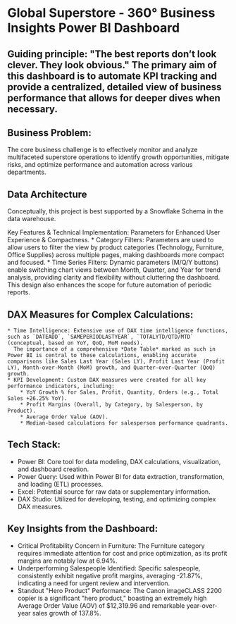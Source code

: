 # Global Superstore - 360° Business Insights Power BI Dashboard

## Guiding principle: "The best reports don’t look clever. They look obvious." The primary aim of this dashboard is to automate KPI tracking and provide a centralized, detailed view of business performance that allows for deeper dives when necessary.
## Business Problem:
The core business challenge is to effectively monitor and analyze multifaceted superstore operations to identify growth opportunities, mitigate risks, and optimize performance and automation across various departments. 

## Data Architecture
Conceptually, this project is best supported by a Snowflake Schema in the data warehouse.

Key Features & Technical Implementation: Parameters for Enhanced User Experience & Compactness.
    * Category Filters: Parameters are used to allow users to filter the view by product categories (Technology, Furniture, Office Supplies) across multiple pages, making dashboards more compact and focused.
    * Time Series Filters: Dynamic parameters (M/Q/Y buttons) enable switching chart views between Month, Quarter, and Year for trend analysis, providing clarity and flexibility without cluttering the dashboard. This design also enhances the scope for future automation of periodic reports.

## DAX Measures for Complex Calculations:
    * Time Intelligence: Extensive use of DAX time intelligence functions, such as `DATEADD`, `SAMEPERIODLASTYEAR`, `TOTALYTD/QTD/MTD` (conceptual, based on YoY, QoQ, MoM needs). 
      The importance of a comprehensive *Date Table* marked as such in Power BI is central to these calculations, enabling accurate comparisons like Sales Last Year (Sales LY), Profit Last Year (Profit LY), Month-over-Month (MoM) growth, and Quarter-over-Quarter (QoQ) growth.
    * KPI Development: Custom DAX measures were created for all key performance indicators, including:
        * YoY Growth % for Sales, Profit, Quantity, Orders (e.g., Total Sales +26.25% YoY).
        * Profit Margins (Overall, by Category, by Salesperson, by Product).
        * Average Order Value (AOV).
        * Median-based calculations for salesperson performance quadrants.

## Tech Stack:
* Power BI: Core tool for data modeling, DAX calculations, visualization, and dashboard creation.
* Power Query: Used within Power BI for data extraction, transformation, and loading (ETL) processes.
* Excel: Potential source for raw data or supplementary information.
* DAX Studio: Utilized for developing, testing, and optimizing complex DAX measures.

## Key Insights from the Dashboard:
* Critical Profitability Concern in Furniture: The Furniture category requires immediate attention for cost and price optimization, as its profit margins are notably low at 6.94%.
* Underperforming Salespeople Identified: Specific salespeople, consistently exhibit negative profit margins, averaging -21.87%, indicating a need for urgent review and intervention.
* Standout "Hero Product" Performance: The Canon imageCLASS 2200 copier is a significant "hero product," boasting an extremely high Average Order Value (AOV) of $12,319.96 and remarkable year-over-year sales growth of 137.8%.
